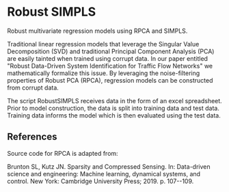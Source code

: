 # Robust SIMPLS
Robust multivariate regression models using RPCA and SIMPLS.

Traditional linear regression models that leverage the Singular Value Decomposition (SVD) and traditional Principal Component Analysis (PCA) are easily tainted when trained using corrupt data. In our paper entitled "Robust Data-Driven System Identification for Traffic Flow Networks" we mathematically formalize this issue. By leveraging the noise-filtering properties of Robust PCA (RPCA), regression models can be constructed from corrupt data.

The script RobustSIMPLS receives data in the form of an excel spreadsheet. Prior to model construction, the data is split into training data and test data. Training data informs the model which is then evaluated using the test data.


## References
Source code for RPCA is adapted from:

Brunton SL, Kutz JN. Sparsity and Compressed Sensing. In: Data-driven science and engineering: Machine learning, dynamical systems, and control. New York: Cambridge University Press; 2019. p. 107--109.
